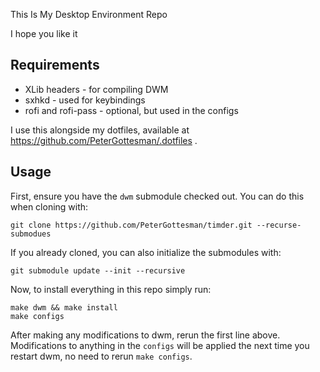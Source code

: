 This Is My Desktop Environment Repo

I hope you like it

## Requirements
- XLib headers - for compiling DWM
- sxhkd - used for keybindings
- rofi and rofi-pass - optional, but used in the configs

I use this alongside my dotfiles, available at https://github.com/PeterGottesman/.dotfiles .

## Usage
First, ensure you have the `dwm` submodule checked out. You can do this when cloning with:
```
git clone https://github.com/PeterGottesman/timder.git --recurse-submodues
```

If you already cloned, you can also initialize the submodules with:
```
git submodule update --init --recursive
```

Now, to install everything in this repo simply run:

```
make dwm && make install
make configs
```

After making any modifications to dwm, rerun the first line
above. Modifications to anything in the `configs` will be applied the
next time you restart dwm, no need to rerun `make configs`.
